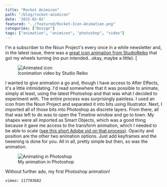 ```yaml
---
title: "Rocket Animicon"
path: "/blog/rocket-animicon"
date: '2015-02-02'
featured: "../featured/Rocket-Icon-Animation.png"
categories: ["Design"]
tags: ["animation", "animicon", "photoshop", "video"]
---
```


I'm a subscriber to the Noun Project's every once in a while newsletter and, in the latest issue, there was a [great icon animation from StudioReiko](https://vimeo.com/96163930 "Iconimation Short || Fiets") that got my wheels turning (no pun intended...okay, maybe a little). [

<figure>
  <img
    sizes="(max-width: 810px) 100vw, 810px"
    srcset="https://res.cloudinary.com/dhdaswa6t/image/upload/f_auto,q_60,w_203/v1530396697/blog/Iconimation.png 203w,
            https://res.cloudinary.com/dhdaswa6t/image/upload/f_auto,q_60,w_405/v1530396697/blog/Iconimation.png 405w,
            https://res.cloudinary.com/dhdaswa6t/image/upload/f_auto,q_60,w_810/v1530396697/blog/Iconimation.png 810w,
            https://res.cloudinary.com/dhdaswa6t/image/upload/f_auto,q_60,w_1215/v1530396697/blog/Iconimation.png 1215w"
    src="https://res.cloudinary.com/dhdaswa6t/image/upload/f_auto,q_60,w_810/v1530396697/blog/Iconimation.png"
    alt="Animated icon" />
  <figcaption>Iconimation video by Studio Reiko</figcaption>
</figure>

I wanted to give animation a go and, though I have access to After Effects, it's a little intimidating. I'd read somewhere that it was possible to animate, simply at least, using the latest Photoshop and that was what I decided to experiment with. The entire process was surprisingly painless. I used an icon from the Noun Project and separated it into bits using Illustrator. Next, I imported all of those bits into Photoshop as discrete layers. From there, all that was left to do was to open the Timeline window and go to town. My shapes were all imported as Smart Objects, which was a good thing because it gave me access to the transform animation, which I needed to be able to scale ([see this short Adobe vid on that process](http://tv.adobe.com/watch/the-complete-picture-with-julieanne-kost/transforming-layers-over-time-in-photoshop-cs6/ "Transforming Layers Over Time")). Opacity and position are the other two animation options. Just add keyframes and the tweening is done for you. All in all, pretty simple but then, so was the animation.

<figure>
  <img
    sizes="(max-width: 810px) 100vw, 810px"
    srcset="https://res.cloudinary.com/dhdaswa6t/image/upload/f_auto,q_60,w_203/v1530396697/blog/PhotoshopAnimation.png 203w,
            https://res.cloudinary.com/dhdaswa6t/image/upload/f_auto,q_60,w_405/v1530396697/blog/PhotoshopAnimation.png 405w,
            https://res.cloudinary.com/dhdaswa6t/image/upload/f_auto,q_60,w_810/v1530396697/blog/PhotoshopAnimation.png 810w,
            https://res.cloudinary.com/dhdaswa6t/image/upload/f_auto,q_60,w_1215/v1530396697/blog/PhotoshopAnimation.png 1215w"
    src="https://res.cloudinary.com/dhdaswa6t/image/upload/f_auto,q_60,w_810/v1530396697/blog/PhotoshopAnimation.png"
    alt="Animating in Photoshop" />
  <figcaption>My animation in Photoshop</figcaption>
</figure>

Without further ado, my first Photoshop animation!

`vimeo: 117703682`
